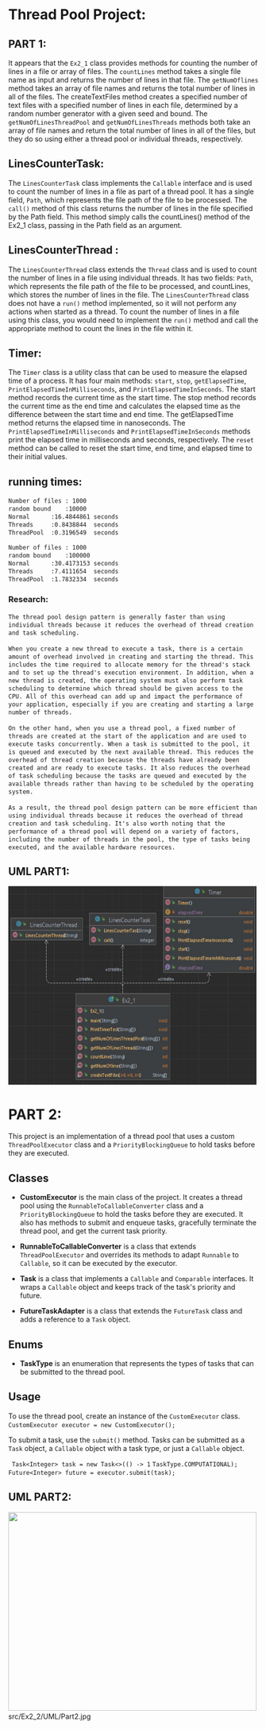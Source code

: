 # Thread Pool Project:

## PART 1:
It appears that the `Ex2_1` class provides methods for counting the number of lines in a file or array of files. The `countLines` method takes a single file name as input and returns the number of lines in that file. The `getNumOflines` method takes an array of file names and returns the total number of lines in all of the files. The createTextFiles method creates a specified number of text files with a specified number of lines in each file, determined by a random number generator with a given seed and bound. The `getNumOfLinesThreadPool` and `getNumOfLinesThreads` methods both take an array of file names and return the total number of lines in all of the files, but they do so using either a thread pool or individual threads, respectively.
## LinesCounterTask:
The `LinesCounterTask` class implements the `Callable` interface and is used to count the number of lines in a file as part of a thread pool. It has a single field, `Path`, which represents the file path of the file to be processed. The `call()` method of this class returns the number of lines in the file specified by the Path field. This method simply calls the countLines() method of the Ex2_1 class, passing in the Path field as an argument.
## LinesCounterThread :
The `LinesCounterThread` class extends the `Thread` class and is used to count the number of lines in a file using individual threads. It has two fields: `Path`, which represents the file path of the file to be processed, and countLines, which stores the number of lines in the file. The `LinesCounterThread` class does not have a `run()` method implemented, so it will not perform any actions when started as a thread. To count the number of lines in a file using this class, you would need to 
implement the `run()` method and call the appropriate method to count the lines in the file within it.
## Timer:
The `Timer` class is a utility class that can be used to measure the elapsed time of a process. It has four main methods: `start`, `stop`, `getElapsedTime`, `PrintElapsedTimeInMilliseconds`, and `PrintElapsedTimeInSeconds`. The start method records the current time as the start time. The stop method records the current time as the end time and calculates the elapsed time as the difference between the start time and end time. The getElapsedTime method returns the elapsed time in nanoseconds. The `PrintElapsedTimeInMilliseconds` and `PrintElapsedTimeInSeconds` methods print the elapsed time in milliseconds and seconds, respectively. The `reset` method can be called to reset the start time, end time, and elapsed time to their initial values.
## running times: 
```
Number of files : 1000
random bound    :10000
Normal      :16.4844861 seconds
Threads     :0.8438844  seconds
ThreadPool  :0.3196549  seconds
```
```
Number of files : 1000
random bound    :100000
Normal      :30.4173153 seconds
Threads     :7.4111654  seconds
ThreadPool  :1.7832334  seconds
```
 ### Research:
  ``` 
  The thread pool design pattern is generally faster than using individual threads because it reduces the overhead of thread creation and task scheduling.

When you create a new thread to execute a task, there is a certain amount of overhead involved in creating and starting the thread. This includes the time required to allocate memory for the thread's stack and to set up the thread's execution environment. In addition, when a new thread is created, the operating system must also perform task scheduling to determine which thread should be given access to the CPU. All of this overhead can add up and impact the performance of your application, especially if you are creating and starting a large number of threads.

On the other hand, when you use a thread pool, a fixed number of threads are created at the start of the application and are used to execute tasks concurrently. When a task is submitted to the pool, it is queued and executed by the next available thread. This reduces the overhead of thread creation because the threads have already been created and are ready to execute tasks. It also reduces the overhead of task scheduling because the tasks are queued and executed by the available threads rather than having to be scheduled by the operating system.

As a result, the thread pool design pattern can be more efficient than using individual threads because it reduces the overhead of thread creation and task scheduling. It's also worth noting that the performance of a thread pool will depend on a variety of factors, including the number of threads in the pool, the type of tasks being executed, and the available hardware resources.
  ```
## UML PART1:
<img src="https://github.com/ibrahim3999/Ex2_oop/blob/master/src/Ex2_1/UML/Pic/UML.jpg" width="500" height="400">

# PART 2:
This project is an implementation of a thread pool that uses a custom `ThreadPoolExecutor` class and a `PriorityBlockingQueue` to hold tasks before they are executed.

## Classes
- **CustomExecutor** is the main class of the project. It creates a thread pool using the `RunnableToCallableConverter` class and a `PriorityBlockingQueue` to hold the tasks before they are executed. It also has methods to submit and enqueue tasks, gracefully terminate the thread pool, and get the current task priority.

- **RunnableToCallableConverter**  is a class that extends `ThreadPoolExecutor` and overrides its methods to adapt `Runnable` to `Callable`, so it can be executed by the executor. 

- **Task** is a class that implements a `Callable` and `Comparable` interfaces.  It wraps a `Callable` object and keeps track of the task's priority and future.

- **FutureTaskAdapter** is a class that extends the `FutureTask` class and adds a reference to a `Task` object.

## Enums
- **TaskType** is an enumeration that represents the types of tasks that can be submitted to the thread pool.

## Usage

To use the thread pool, create an instance of the `CustomExecutor` class.
```CustomExecutor executor = new CustomExecutor();```

To submit a task, use the `submit()` method. Tasks can be submitted as a `Task` object, a `Callable` object with a task type, or just a `Callable` object.

``` Task<Integer> task = new Task<>(() -> 1```
``` TaskType.COMPUTATIONAL); ```
``` Future<Integer> future = executor.submit(task); ```
## UML PART2:
<img src="https://github.com/ibrahim3999/Ex2_oop/blob/master/src/Ex2_2/UML/Part2.jpg" width="500" height="400">
src/Ex2_2/UML/Part2.jpg